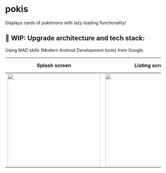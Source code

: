 # pokis
Displays cards of pokémons with lazy loading functionality!

## 🚧 WIP: Upgrade architecture and tech stack:
Using MAD skills (Modern Android Development tools) from Google.

|Splash screen   |Listing screen | Listing video |
|----------------|---------------| --------------|
| <img src="https://user-images.githubusercontent.com/42352387/173071205-8f3151f5-6e0d-4032-9ce8-38222a25ee1b.jpeg" width="300"/> | <img width="300" src="https://user-images.githubusercontent.com/42352387/173071185-5dbe8f88-bf71-4ac6-9537-0287687b0a2d.jpeg"/> | ![Pokemons](https://user-images.githubusercontent.com/42352387/173073043-7bea2071-109b-457b-9d54-c58e8a8fd9b0.gif) |
